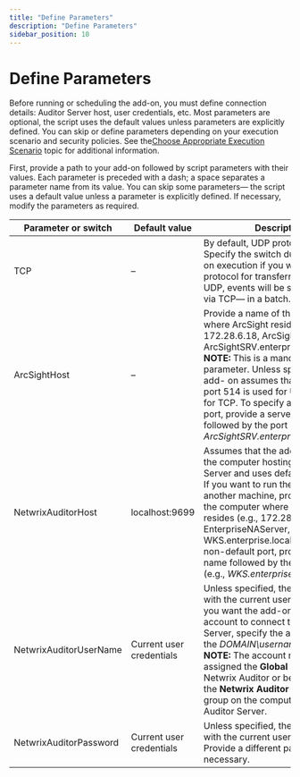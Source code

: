 ```yaml
---
title: "Define Parameters"
description: "Define Parameters"
sidebar_position: 10
---
```


# Define Parameters

Before running or scheduling the add-on, you must define connection details: Auditor Server host,
user credentials, etc. Most parameters are optional, the script uses the default values unless
parameters are explicitly defined. You can skip or define parameters depending on your execution
scenario and security policies. See the[Choose Appropriate Execution Scenario](/docs/auditor/10.8/addon/arcsight/deployment.md) topic
for additional information.

First, provide a path to your add-on followed by script parameters with their values. Each parameter
is preceded with a dash; a space separates a parameter name from its value. You can skip some
parameters— the script uses a default value unless a parameter is explicitly defined. If necessary,
modify the parameters as required.

| Parameter or switch    | Default value            | Description                                                                                                                                                                                                                                                                                                                                                                                            |
| ---------------------- | ------------------------ | ------------------------------------------------------------------------------------------------------------------------------------------------------------------------------------------------------------------------------------------------------------------------------------------------------------------------------------------------------------------------------------------------------ |
| TCP                    | –                        | By default, UDP protocol is used. Specify the switch during the add-on execution if you want to use TCP protocol for transferring data. Via UDP, events will be sent one by one, via TCP— in a batch.                                                                                                                                                                                                  |
| ArcSightHost           | –                        | Provide a name of the computer where ArcSight resides (e.g., 172.28.6.18, ArcSightSRV, ArcSightSRV.enterprise.local). **NOTE:** This is a mandatory parameter. Unless specified, the add- on assumes that the default port 514 is used for UDP and 515 for TCP. To specify a non-default port, provide a server name followed by the port number (e.g., _ArcSightSRV.enterprise.local:9998_).          |
| NetwrixAuditorHost     | localhost:9699           | Assumes that the add-on runs on the computer hosting Auditor Server and uses default port 9699. If you want to run the add- on on another machine, provide a name of the computer where Auditor Server resides (e.g., 172.28.6.15, EnterpriseNAServer, WKS.enterprise.local). To specify a non-default port, provide a server name followed by the port number (e.g., _WKS.enterprise.local:9999_).    |
| NetwrixAuditorUserName | Current user credentials | Unless specified, the add-on runs with the current user credentials. If you want the add-on to use another account to connect to Auditor Server, specify the account name in the _DOMAIN\username_ format. **NOTE:** The account must be assigned the **Global reviewer** role in Netwrix Auditor or be a member of the **Netwrix Auditor Client Users** group on the computer hosting Auditor Server. |
| NetwrixAuditorPassword | Current user credentials | Unless specified, the script runs with the current user credentials. Provide a different password if necessary.                                                                                                                                                                                                                                                                                        |
